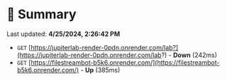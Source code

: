 # 📖 Summary
Last updated: **4/25/2024, 2:26:42 PM**

- `GET` [https://jupiterlab-render-0pdn.onrender.com/lab?](https://jupiterlab-render-0pdn.onrender.com/lab?) - **Down** (242ms)
- `GET` [https://filestreambot-b5k6.onrender.com/](https://filestreambot-b5k6.onrender.com/) - **Up** (385ms)
